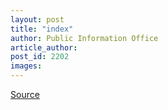 ```yaml
---
layout: post
title: "index"
author: Public Information Office
article_author: 
post_id: 2202
images:
---
```



<p><a href="http://www1.ucsc.edu/currents/00-01/03-19/index.html" title="Permalink to index">Source</a></p>
